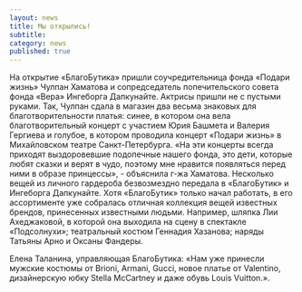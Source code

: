 ```yaml
---
layout: news
title: Мы открылись!
subtitle:
category: news
published: true
---
```


На открытие «БлагоБутика» пришли соучредительница фонда «Подари жизнь» Чулпан Хаматова и сопредседатель попечительского совета фонда «Вера» Ингеборга Дапкунайте. Актрисы пришли не с пустыми руками. Так, Чулпан сдала в магазин два весьма знаковых для благотворительности платья: синее, в котором она вела благотворительный концерт с участием Юрия Башмета и Валерия Гергиева и голубое, в котором проводила концерт «Подари жизнь» в Михайловском театре Санкт-Петербурга. «На эти концерты всегда приходят выздоровевшие подопечные нашего фонда, это дети, которые любят сказки и верят в чудо, поэтому мне нравится появляться перед ними в образе принцессы», - объяснила г-жа Хаматова.
Несколько вещей из личного гардероба безвозмездно передала в «БлагоБутик» и Ингеборга Дапкунайте.
Хотя «БлагоБутик» только начал работать, в его ассортименте уже собралась отличная коллекция вещей известных брендов, принесенных известными людьми. Например, шляпка Лии Ахеджаковой, в которой она выходила на сцену в спектакле «Подсолнухи»; театральный костюм Геннадия Хазанова; наряды Татьяны Арно и Оксаны Фандеры.

Елена Таланина, управляющая БлагоБутика: «Нам уже принесли мужские костюмы от Brioni, Armani, Gucci, новое платье от Valentino, дизайнерскую юбку Stella McCartney и даже обувь Louis Vuitton.».